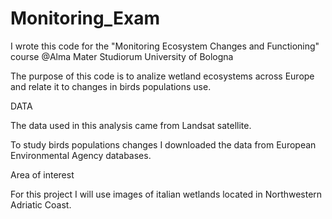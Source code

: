 # Monitoring_Exam

I wrote this code for the "Monitoring Ecosystem Changes and Functioning" course @Alma Mater Studiorum University of Bologna

The purpose of this code is to analize wetland ecosystems across Europe and relate it to changes in birds populations use.

DATA

The data used in this analysis came from Landsat satellite.

To study birds populations changes I downloaded the data from European Environmental Agency databases.

Area of interest

For this project I will use images of italian wetlands located in Northwestern Adriatic Coast.
